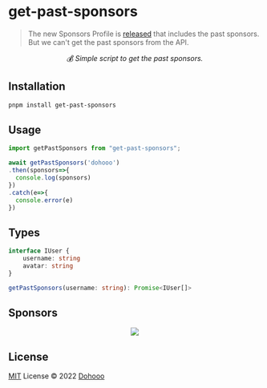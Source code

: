 # get-past-sponsors

> The new Sponsors Profile is [released](https://github.com/community/community/discussions/37234) that includes the past sponsors. But we can't get the past sponsors from the API.

<p align='center'>
  <em>💰 Simple script to get the past sponsors.</em>
</p>

## Installation

```bash
pnpm install get-past-sponsors
```

## Usage

```ts
import getPastSponsors from "get-past-sponsors";

await getPastSponsors('dohooo')
.then(sponsors=>{
  console.log(sponsors)
})
.catch(e=>{
  console.error(e)
})
```

## Types

```ts
interface IUser {
    username: string
    avatar: string
}

getPastSponsors(username: string): Promise<IUser[]>
```


## Sponsors

<p align="center">
  <img src='https://github.com/dohooo/sponsors/blob/master/sponsors.png?raw=true'/>
</p>

## License

[MIT](./LICENSE) License © 2022 [Dohooo](https://github.com/dohooo)
